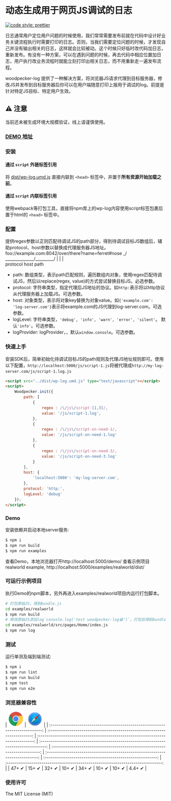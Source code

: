 # 动态生成用于网页JS调试的日志
[![code style: prettier](https://img.shields.io/badge/code_style-prettier-ff69b4.svg?style=flat-square)](https://github.com/prettier/prettier)

日志通常用户定位用户问题的时候使用，我们常常需要发布前就在代码中设计好业务关键流程执行时需要打印的日志。否则，当我们需要定位问题的时候，才发现自己并没有输出相关的日志，这样就会比较被动。这个时候只好临时改代码加日志，重新发布。有没有一种方案，可以在遇到问题的时候，再去代码中相应位置加日志，用户执行改业务流程时就能立刻打印出相关日志，而不用重新走一遍发布流程。

woodpecker-log 提供了一种解决方案，将浏览器JS请求代理到目标服务器，修改JS并发布到目标服务器后你可以在用户端随意打印上报用于调试的log。前提是针对特定JS目标、特定用户生效。

## ⚠️ 注意
当前还未被生成环境大规模验证，线上请谨慎使用。

### [DEMO 地址](http://www.00985.vip/woodpecker/)
### 安装
#### 通过 `script` 外链标签引用

将 [dist/wp-log.umd.js](https://github.com/and80506/woodpecker/blob/master/dist/wp-log.umd.js) 直接内联到 `<head>` 标签中，并置于**所有资源开始加载之前**。

#### 通过 `script` 内联标签引用

使用webpack等打包工具，直接将npm库上的wp-log内容使用script标签包裹后置于html的 `<head>` 标签中。

### 配置
提供regex参数以正则匹配待调试JS的path部分，得到待调试目标JS数组后，辅助protocol、host参数以替换成代理服务器JS地址。
    foo://example.com:8042/over/there?name=ferret#nose
    \_/   \______________/\_________/ 
     |           |            |       
  protocol     host          path    
- path: 数组类型，表示path匹配规则，遍历数组内对象，使用regex匹配待调试JS，然后以replace(regex, value)的方式尝试替换目标JS。必选参数。
- protocol: 字符串类型，指定代理后JS地址的协议。如`http:`表示将以http协议从代理服务器上加载JS。可选参数。
- host: 对象类型，表示将对象key替换为对象value。如`{'example.com': 'log-server.com'}`表示将example.com的JS代理到log-server.com。可选参数。
- logLevel: 字符串类型，`'debug', 'info', 'warn', 'error', 'silent'`。 默认`'info'`。可选参数。
- logProvider: logProvider，，默认`window.console`。可选参数。

### 快速上手
安装SDK后，简单初始化待调试目标JS的path规则及代理JS地址规则即可。使用以下配置，`http://localhost:5000/js/script-1.js`将被代理成`http://my-log-server.com/js/script-1.log.js`
```html
<script src="../dist/wp-log.umd.js" type="text/javascript"></script>
<script>
    Woodpecker.init({
        path: [
            {
                regex : /\/js\/script-[1,3]/,
                value: '/js/script-1.log',
            },
            {
                regex : /\/js\/script-on-need-1/,
                value: '/js/script-on-need-1.log'
            },
            {
                regex : /\/js\/script-on-need-3/,
                value: '/js/script-on-need-3.log'
            }
        ],
        host: {
            'localhost:5000': 'my-log-server.com',
        },
        protocol: 'http:',
        logLevel: 'debug'
    });
</script>
```
### Demo
安装依赖并启动本地server服务:
```bash
$ npm i
$ npm run build
$ npm run examples
```
查看Demo，本地浏览器打开http://localhost:5000/demo/
查看示例项目realworld example, http://localhost:5000/examples/realworld/dist/
### 可运行示例项目
执行Demo的npm脚本，另外再进入examples/realworld项目内运行打包脚本。
```bash
# 打包原始JS，得到bundle.js
cd examples/realworld
$ npm run build
# 修改原始JS添加log`console.log('test woodpecker-log😁')`，打包后得到bundle.log.js
cd examples/realworld/src/pages/Home/index.js
$ npm run log
```
### 测试
运行单测及端到端测试:
```bash
$ npm i
$ npm run lint
$ npm run build
$ npm test
$ npm run e2e
```

### 浏览器兼容性

| <img src="./demo/images/chrome.png" width="48px" height="48px" alt="Chrome logo"> | <img src="./demo/images/safari.png" width="48px" height="48px" alt="Safari logo"> | 
| :--------------------------------------------------------------------------: | :----------------------------------------------------------------------: | :----------------------------------------------------------------------------: | :---------------------------------------------------------------------------------: | :------------------------------------------------------------------------: | :--------------------------------------------------------------------------: | :-------------------------------------------------------: | :----------------------------------------------------------------------------: |
|                                    47+ ✔                                     |                                  15+ ✔                                   |                                     32+ ✔                                      |                                        10+ ✔                                        |                                   34+ ✔                                    |                                    10+ ✔                                     |                           10+ ✔                           |                                     4.4+ ✔                                     |

### 使用许可
The MIT License (MIT)